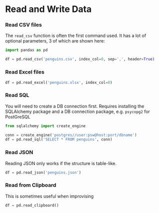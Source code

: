 
# Read and Write Data

### Read CSV files

The `read_csv` function is often the first command used. It has a lot of optional parameters, 3 of which are shown here:

```python
import pandas as pd

df = pd.read_csv('penguins.csv', index_col=0, sep=',', header=True)
```

### Read Excel files

```python
df = pd.read_excel('penguins.xlsx', index_col=0)
```

### Read SQL

You will need to create a DB connection first. Requires installing the SQLAlchemy package and a DB connection package, e.g. `psycopg2` for PostGreSQL

```python
from sqlalchemy import create_engine

conn = create_engine('postgres//user:psw@host:port/dbname')
df = pd.read_sql('SELECT * FROM penguins', conn)
```

### Read JSON

Reading JSON only works if the structure is table-like.

```python
df = pd.read_json('penguins.json') 
```

### Read from Clipboard

This is sometimes useful when improvising

```python
df = pd.read_clipboard()
```
